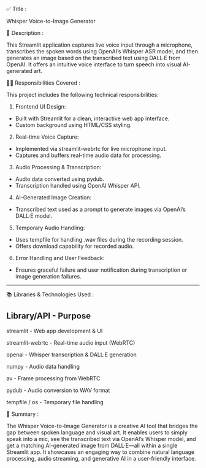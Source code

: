 ✅ Title :

Whisper Voice-to-Image Generator

📄 Description :

This Streamlit application captures live voice input through a microphone, transcribes the spoken words using OpenAI’s Whisper ASR model, and then generates an image based on the transcribed text using DALL·E from OpenAI. It offers an intuitive voice interface to turn speech into visual AI-generated art.

🧑‍💻 Responsibilities Covered : 

This project includes the following technical responsibilities:
1. Frontend UI Design:
* Built with Streamlit for a clean, interactive web app interface.
* Custom background using HTML/CSS styling.
2. Real-time Voice Capture:
* Implemented via streamlit-webrtc for live microphone input.
* Captures and buffers real-time audio data for processing.
3. Audio Processing & Transcription:
* Audio data converted using pydub.
* Transcription handled using OpenAI Whisper API.
4. AI-Generated Image Creation:
* Transcribed text used as a prompt to generate images via OpenAI’s DALL·E model.
5. Temporary Audio Handling:
* Uses tempfile for handling .wav files during the recording session.
* Offers download capability for recorded audio.
6. Error Handling and User Feedback:
* Ensures graceful failure and user notification during transcription or image generation failures.
-----------------------------------------------------------------------------------------------------------------------------------------------------------------------------------------------------------

📚 Libraries & Technologies Used :

Library/API - Purpose 
------------------------------------------
streamlit - Web app development & UI

streamlit-webrtc - Real-time audio input (WebRTC)

openai - Whisper transcription & DALL·E generation

numpy - Audio data handling

av - Frame processing from WebRTC

pydub - Audio conversion to WAV format

tempfile / os - Temporary file handling

📌 Summary : 

The Whisper Voice-to-Image Generator is a creative AI tool that bridges the gap between spoken language and visual art. It enables users to simply speak into a mic, see the transcribed text via OpenAI’s Whisper model, and get a matching AI-generated image from DALL·E—all within a single Streamlit app.
It showcases an engaging way to combine natural language processing, audio streaming, and generative AI in a user-friendly interface.













